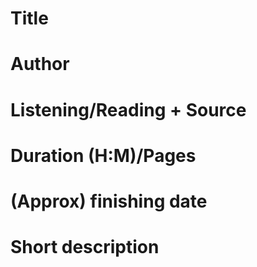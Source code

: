 # Title

# Author

# Listening/Reading + Source

# Duration (H:M)/Pages

# (Approx) finishing date

# Short description

